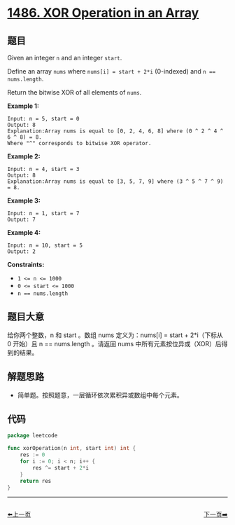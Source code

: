 # [1486. XOR Operation in an Array](https://leetcode.com/problems/xor-operation-in-an-array/)


## 题目

Given an integer `n` and an integer `start`.

Define an array `nums` where `nums[i] = start + 2*i` (0-indexed) and `n == nums.length`.

Return the bitwise XOR of all elements of `nums`.

**Example 1:**

```
Input: n = 5, start = 0
Output: 8
Explanation:Array nums is equal to [0, 2, 4, 6, 8] where (0 ^ 2 ^ 4 ^ 6 ^ 8) = 8.
Where "^" corresponds to bitwise XOR operator.
```

**Example 2:**

```
Input: n = 4, start = 3
Output: 8
Explanation:Array nums is equal to [3, 5, 7, 9] where (3 ^ 5 ^ 7 ^ 9) = 8.
```

**Example 3:**

```
Input: n = 1, start = 7
Output: 7
```

**Example 4:**

```
Input: n = 10, start = 5
Output: 2
```

**Constraints:**

- `1 <= n <= 1000`
- `0 <= start <= 1000`
- `n == nums.length`

## 题目大意

给你两个整数，n 和 start 。数组 nums 定义为：nums[i] = start + 2*i（下标从 0 开始）且 n == nums.length 。请返回 nums 中所有元素按位异或（XOR）后得到的结果。

## 解题思路

- 简单题。按照题意，一层循环依次累积异或数组中每个元素。

## 代码

```go
package leetcode

func xorOperation(n int, start int) int {
	res := 0
	for i := 0; i < n; i++ {
		res ^= start + 2*i
	}
	return res
}
```


----------------------------------------------
<div style="display: flex;justify-content: space-between;align-items: center;">
<p><a href="https://books.halfrost.com/leetcode/ChapterFour/1400~1499/1482.Minimum-Number-of-Days-to-Make-m-Bouquets/">⬅️上一页</a></p>
<p><a href="https://books.halfrost.com/leetcode/ChapterFour/1500~1599/1512.Number-of-Good-Pairs/">下一页➡️</a></p>
</div>
